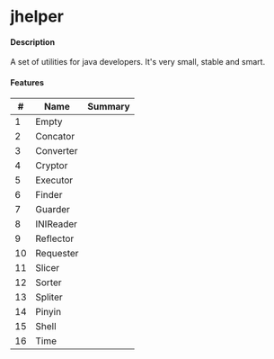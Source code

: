 # jhelper

#### Description
A set of utilities for java developers. It's very small, stable and smart.

#### Features
| # | Name      | Summary |
|---|-----------|---------|
| 1 | Empty     |         |
| 2 | Concator  |         |
| 3 | Converter |         |
| 4 | Cryptor   |         |
| 5 | Executor  |         |
| 6 | Finder    |         |
| 7 | Guarder   |         |
| 8 | INIReader |         |
| 9 | Reflector |         |
| 10| Requester |         |
| 11| Slicer    |         |
| 12| Sorter    |         |
| 13| Spliter   |         |
| 14| Pinyin    |         |
| 15| Shell     |         |
| 16| Time      |         |


